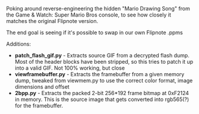 Poking around reverse-engineering the hidden "Mario Drawing Song" from the Game & Watch: Super Mario Bros console, to see how closely it matches the original Flipnote version. 

The end goal is seeing if it's possible to swap in our own Flipnote .ppms

Additions: 
- **patch_flash_gif.py** - Extracts source GIF from a decrypted flash dump. Most of the header blocks have been stripped, so this tries to patch it up into a valid GIF. Not 100% working, but close
- **viewframebuffer.py** - Extracts the framebuffer from a given memory dump, tweaked from viewmem.py to use the correct color format, image dimensions and offset
- **2bpp.py** - Extracts the packed 2-bit 256*192 frame bitmap at 0xF2124 in memory. This is the source image that gets converted into rgb565(?) for the framebuffer.